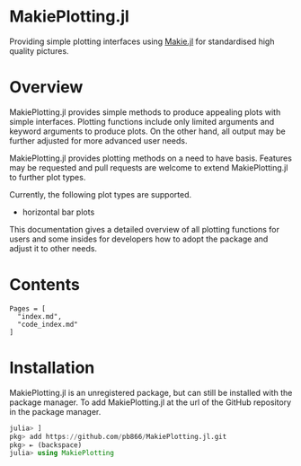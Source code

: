 # MakiePlotting.jl

Providing simple plotting interfaces using [Makie.jl](https://docs.makie.org/stable/) for standardised 
high quality pictures.

# Overview

MakiePlotting.jl provides simple methods to produce appealing plots with simple interfaces.
Plotting functions include only limited arguments and keyword arguments to produce plots.
On the other hand, all output may be further adjusted for more advanced user needs.

MakiePlotting.jl provides plotting methods on a need to have basis. Features may be 
requested and pull requests are welcome to extend MakiePlotting.jl to further plot types.

Currently, the following plot types are supported.

- horizontal bar plots

This documentation gives a detailed overview of all plotting functions for users 
and some insides for developers how to adopt the package and adjust it to other needs.

# Contents

```@contents
Pages = [
  "index.md",
  "code_index.md"
]
```

# Installation

MakiePlotting.jl is an unregistered package, but can still be installed with the package
manager. To add MakiePlotting.jl at the url of the GitHub repository in the package
manager.

```julia
julia> ]
pkg> add https://github.com/pb866/MakiePlotting.jl.git
pkg> ⇤ (backspace)
julia> using MakiePlotting
```
